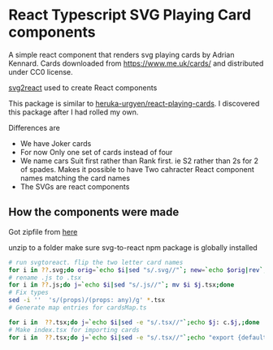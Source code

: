 # React Typescript SVG Playing Card components

A simple react component that renders svg playing cards by Adrian Kennard. Cards downloaded from https://www.me.uk/cards/ and distributed under CC0 license.

[svg2react](https://www.npmjs.com/package/svg2react) used to create React components

This package is similar to [heruka-urgyen/react-playing-cards](https://github.com/heruka-urgyen/react-playing-cards). I discovered this package after I had rolled my own.


Differences are
- We have Joker cards
- For now Only one set of cards instead of four
- We name cars Suit first rather than Rank first. ie S2 rather than 2s for 2 of spades. Makes it possible to have Two cahracter React component names matching the card names
- The SVGs are react components

## How the components were made

Got zipfile from [here](https://www.me.uk/cards/makeadeck.cgi)


unzip to a folder
make sure svg-to-react npm package is globally installed

```sh
# run svgtoreact. flip the two letter card names
for i in ??.svg;do orig=`echo $i|sed "s/.svg//"`; new=`echo $orig|rev`; svgtoreact $orig $new ;done
# rename .js to .tsx
for i in ??.js;do j=`echo $i|sed "s/.js//"`; mv $i $j.tsx;done
# Fix types
sed -i ''  's/(props)/(props: any)/g' *.tsx
# Generate map entries for cardsMap.ts

for i in  ??.tsx;do j=`echo $i|sed -e "s/.tsx//"`;echo $j: c.$j,;done
# Make index.tsx for importing cards
for i in  ??.tsx;do j=`echo $i|sed -e "s/.tsx//"`;echo "export {default as $j} from './$j'";done > index.tsx
```

